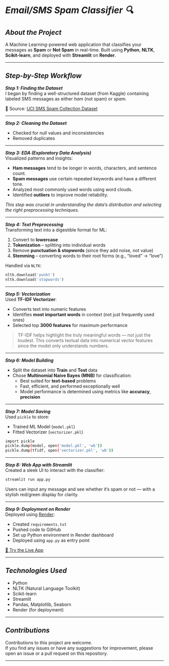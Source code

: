 # **_Email/SMS Spam Classifier 🔍_**  

## **_About the Project_**  
A Machine Learning-powered web application that classifies your messages as **Spam** or **Not Spam** in real-time. Built using **Python**, **NLTK**, **Scikit-learn**, and deployed with **Streamlit** on **Render**.

---

## **_Step-by-Step Workflow_**

**_Step 1: Finding the Dataset_**  
I began by finding a well-structured dataset (from Kaggle) containing labeled SMS messages as either *ham* (not spam) or *spam*.  

📂 Source: [UCI SMS Spam Collection Dataset](https://www.kaggle.com/datasets/uciml/sms-spam-collection-dataset)

---

**_Step 2: Cleaning the Dataset_**  
- Checked for null values and inconsistencies  
- Removed duplicates  

---

**_Step 3: EDA (Exploratory Data Analysis)_**  
Visualized patterns and insights:
- **Ham messages** tend to be longer in words, characters, and sentence count.
- **Spam messages** use certain repeated keywords and have a different tone.
- Analyzed most commonly used words using word clouds.
- Identified **outliers** to improve model reliability.

*This step was crucial in understanding the data’s distribution and selecting the right preprocessing techniques.*

---

**_Step 4: Text Preprocessing_**  
Transforming text into a digestible format for ML:
1. Convert to **lowercase**
2. **Tokenization** – splitting into individual words  
3. Remove **punctuation & stopwords** (since they add noise, not value)  
4. **Stemming** – converting words to their root forms (e.g., “loved” → “love”)  

Handled via `NLTK`:
```python
nltk.download('punkt')
nltk.download('stopwords')
```

---

**_Step 5: Vectorization_**  
Used **TF-IDF Vectorizer**:
- Converts text into numeric features
- Identifies **most important words** in context (not just frequently used ones)
- Selected top **3000 features** for maximum performance

> TF-IDF helps highlight the truly meaningful words — not just the loudest. This converts textual data into numerical vector features since the model only understands numbers.

---

**_Step 6: Model Building_**  
- Split the dataset into **Train** and **Test** data  
- Chose **Multinomial Naive Bayes (MNB)** for classification:
  - Best suited for **text-based** problems  
  - Fast, efficient, and performed exceptionally well  
  - Model performance is determined using metrics like **accuracy**, **precision**

---

**_Step 7: Model Saving_**  
Used `pickle` to store:
- Trained ML Model (`model.pkl`)
- Fitted Vectorizer (`vectorizer.pkl`)  

```bash
import pickle
pickle.dump(model, open('model.pkl', 'wb'))
pickle.dump(tfidf, open('vectorizer.pkl', 'wb'))
```

---

**_Step 8: Web App with Streamlit_**  
Created a sleek UI to interact with the classifier:
```bash
streamlit run app.py
```

Users can input any message and see whether it’s spam or not — with a stylish red/green display for clarity.

---

**_Step 9: Deployment on Render_**  
Deployed using [Render](https://render.com):

- Created `requirements.txt`
- Pushed code to GitHub
- Set up Python environment in Render dashboard
- Deployed using `app.py` as entry point

[🔗 Try the Live App](https://email-spam-detection-ml-11.onrender.com)

---

## **_Technologies Used_**
- Python  
- NLTK (Natural Language Toolkit)  
- Scikit-learn  
- Streamlit  
- Pandas, Matplotlib, Seaborn  
- Render (for deployment)

---

## **_Contributions_**

Contributions to this project are welcome.  
If you find any issues or have any suggestions for improvement, please open an issue or a pull request on this repository.

---
